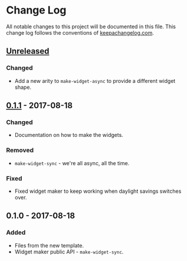 # Change Log
All notable changes to this project will be documented in this file. This change log follows the conventions of [keepachangelog.com](http://keepachangelog.com/).

## [Unreleased]
### Changed
- Add a new arity to `make-widget-async` to provide a different widget shape.

## [0.1.1] - 2017-08-18
### Changed
- Documentation on how to make the widgets.

### Removed
- `make-widget-sync` - we're all async, all the time.

### Fixed
- Fixed widget maker to keep working when daylight savings switches over.

## 0.1.0 - 2017-08-18
### Added
- Files from the new template.
- Widget maker public API - `make-widget-sync`.

[Unreleased]: https://github.com/your-name/princess_bride/compare/0.1.1...HEAD
[0.1.1]: https://github.com/your-name/princess_bride/compare/0.1.0...0.1.1
